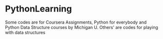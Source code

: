 # PythonLearning
Some codes are for Coursera Assignments, Python for everybody and Python Data Structure courses by Michigan U.
Others' are codes for playing with data structures
